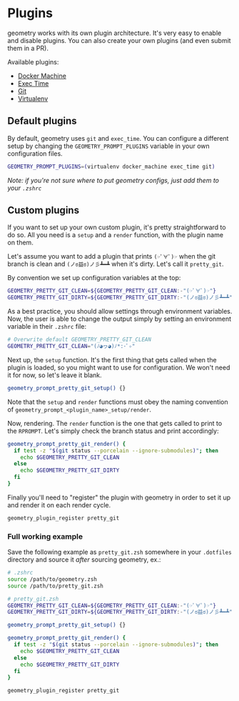# Plugins

geometry works with its own plugin architecture. It's very easy to enable and
disable plugins. You can also create your own plugins (and even submit them in a
PR).

Available plugins:

* [Docker Machine](/plugins/docker_machine)
* [Exec Time](/plugins/exec_time)
* [Git](/plugins/git)
* [Virtualenv](/plugins/virtualenv)

## Default plugins

By default, geometry uses `git` and `exec_time`. You can configure a different
setup by changing the `GEOMETRY_PROMPT_PLUGINS` variable in your own
configuration files.


```sh
GEOMETRY_PROMPT_PLUGINS=(virtualenv docker_machine exec_time git)
```

*Note: if you're not sure where to put geometry configs, just add them to your `.zshrc`*

## Custom plugins

If you want to set up your own custom plugin, it's pretty straightforward to do
so. All you need is a `setup` and a `render` function, with the plugin name on
them.

Let's assume you want to add a plugin that prints `(☞ﾟ∀ﾟ)☞` when the git branch
is clean and `(ノಠ益ಠ)ノ彡┻━┻` when it's dirty. Let's call it `pretty_git`.

By convention we set up configuration variables at the top:

```sh
GEOMETRY_PRETTY_GIT_CLEAN=${GEOMETRY_PRETTY_GIT_CLEAN:-"(☞ﾟ∀ﾟ)☞"}
GEOMETRY_PRETTY_GIT_DIRTY=${GEOMETRY_PRETTY_GIT_DIRTY:-"(ノಠ益ಠ)ノ彡┻━┻"}

```

As a best practice, you should allow settings through environment variables.
Now, the user is able to change the output simply by setting an environment
variable in their `.zshrc` file:

```sh
# Overwrite default GEOMETRY_PRETTY_GIT_CLEAN
GEOMETRY_PRETTY_GIT_CLEAN="(ﾉ◕ヮ◕)ﾉ*:･ﾟ✧"
```

Next up, the `setup` function. It's the first thing that gets called when the
plugin is loaded, so you might want to use for configuration. We won't need it
for now, so let's leave it blank.

```sh
geometry_prompt_pretty_git_setup() {}
```

Note that the `setup` and `render` functions must obey the naming convention of
`geometry_prompt_<plugin_name>_setup/render`.

Now, rendering. The `render` function is the one that gets called to print to
the `RPROMPT`. Let's simply check the branch status and print accordingly:

```sh
geometry_prompt_pretty_git_render() {
  if test -z "$(git status --porcelain --ignore-submodules)"; then
    echo $GEOMETRY_PRETTY_GIT_CLEAN
  else
    echo $GEOMETRY_PRETTY_GIT_DIRTY
  fi
}
```

Finally you'll need to "register" the plugin with geometry in order to set it up
and render it on each render cycle.

```sh
geometry_plugin_register pretty_git
```

### Full working example

Save the following example as `pretty_git.zsh` somewhere in your `.dotfiles` 
directory and source it _after_ sourcing geometry, ex.:

```sh
# .zshrc
source /path/to/geometry.zsh
source /path/to/pretty_git.zsh

```

```sh
# pretty_git.zsh
GEOMETRY_PRETTY_GIT_CLEAN=${GEOMETRY_PRETTY_GIT_CLEAN:-"(☞ﾟ∀ﾟ)☞"}
GEOMETRY_PRETTY_GIT_DIRTY=${GEOMETRY_PRETTY_GIT_DIRTY:-"(ノಠ益ಠ)ノ彡┻━┻"}

geometry_prompt_pretty_git_setup() {}

geometry_prompt_pretty_git_render() {
  if test -z "$(git status --porcelain --ignore-submodules)"; then
    echo $GEOMETRY_PRETTY_GIT_CLEAN
  else
    echo $GEOMETRY_PRETTY_GIT_DIRTY
  fi
}

geometry_plugin_register pretty_git

```
